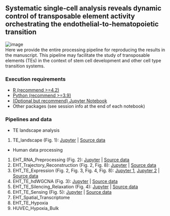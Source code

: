 ## Systematic single-cell analysis reveals dynamic control of transposable element activity orchestrating the endothelial-to-hematopoietic transition
![image](https://bis.zju.edu.cn/hscTE/img/hscTE.jpg)  
Here we provide the entire processing pipeline for reproducing the results in the manuscript. This pipeline may facilitate the study of transposable elements (TEs) in the context of stem cell development and other cell type transition systems.
### Execution requirements
- [R (recommend >=4.2)](https://cran.r-project.org/)
- [Python (recommend >=3.9)](https://www.python.org/)
- [(Optional but recommend) Jupyter Notebook](https://jupyter.org/)
- Other packages (see session info at the end of each notebook)
### Pipelines and data
- TE landscape analysis
1. TE_landscape (Fig. 1): [Jupyter](https://github.com/ventson/hscTE/blob/main/TE_landscape/TE_landscape.ipynb) | [Source data](https://bis.zju.edu.cn/hscTE/download/TE_landscape.tar.gz)
- Human data processing
1. EHT_RNA_Preprocessing (Fig. 2): [Jupyter](https://github.com/ventson/hscTE/blob/main/human_data_processing/1_EHT_RNA_Preprocessing/sample_human_agm.ipynb) | [Source data](https://bis.zju.edu.cn/hscTE/download/human_data_processing/1_EHT_RNA_Preprocessing.tar.gz)
2. EHT_Trajectory_Reconstruction (Fig. 2, Fig. 8): [Jupyter](https://github.com/ventson/hscTE/blob/main/human_data_processing/2_EHT_Trajectory_Reconstruction/sample_human_velocity.ipynb) | [Source data](https://bis.zju.edu.cn/hscTE/download/human_data_processing/2_EHT_Trajectory_Reconstruction.tar.gz)
3. EHT_TE_Expression (Fig. 2, Fig. 3, Fig. 4, Fig. 8): [Jupyter 1](https://github.com/ventson/hscTE/blob/main/human_data_processing/3_EHT_TE_Expression/sample_human_TE_EHT.ipynb), [Jupyter 2](https://github.com/ventson/hscTE/blob/main/human_data_processing/3_EHT_TE_Expression/sample_human_TE_AGM.ipynb) | [Source data](https://bis.zju.edu.cn/hscTE/download/human_data_processing/3_EHT_TE_Expression.tar.gz)
4. EHT_TE_hdWGCNA (Fig. 3): [Jupyter](https://github.com/ventson/hscTE/blob/main/human_data_processing/4_EHT_TE_hdWGCNA/sample_human_TE_hdWGCNA.ipynb) | [Source data](https://bis.zju.edu.cn/hscTE/download/human_data_processing/4_EHT_TE_hdWGCNA.tar.gz)
5. EHT_TE_Silencing_Relaxation (Fig. 4): [Jupyter](https://github.com/ventson/hscTE/blob/main/human_data_processing/5_EHT_TE_Silencing_Relaxation/sample_human_TE_silencing_relaxation.ipynb) | [Source data](https://bis.zju.edu.cn/hscTE/download/human_data_processing/5_EHT_TE_Silencing_Relaxation.tar.gz)
6. EHT_TE_Sensing (Fig. 5): [Jupyter](https://github.com/ventson/hscTE/blob/main/human_data_processing/6_EHT_TE_Sensing/sample_human_TE_sensing.ipynb) | [Source data](https://bis.zju.edu.cn/hscTE/download/human_data_processing/6_EHT_TE_Sensing.tar.gz)
7. EHT_Spatial_Transcriptome
8. EHT_TE_Hypoxia
9. HUVEC_Hypoxia_Bulk
